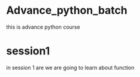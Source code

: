 # Advance_python_batch
this is advance python course 

# session1
in session 1 are we are going to learn about function 

